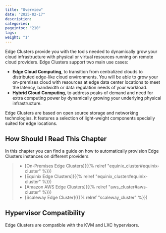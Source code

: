 ```yaml
---
title: "Overview"
date: "2025-02-17"
description:
categories:
pageintoc: "210"
tags:
weight: "1"
---
```


<!--# Overview -->

Edge Clusters provide you with the tools needed to dynamically grow your cloud infrastructure with physical or virtual resources running on remote cloud providers. Edge Clusters support two main use cases:

* **Edge Cloud Computing**, to transition from centralized clouds to distributed edge-like cloud environments. You will be able to grow your on-premises cloud with resources at edge data center locations to meet the latency, bandwidth or data regulation needs of your workload.
* **Hybrid Cloud Computing**, to address peaks of demand and need for extra computing power by dynamically growing your underlying physical infrastructure.

Edge Clusters are based on open source storage and networking technologies. It features a selection of light-weight components specially suited for edge locations.

## How Should I Read This Chapter

In this chapter you can find a guide on how to automatically provision Edge Clusters instances on different providers:

> - [On-Premises Edge Clusters]({{% relref "equinix_cluster#equinix-cluster" %}})
> - [Equinix Edge Clusters]({{% relref "equinix_cluster#equinix-cluster" %}})
> - [Amazon AWS Edge Clusters]({{% relref "aws_cluster#aws-cluster" %}})
> - [Scaleway Edge Cluster]({{% relref "scaleway_cluster" %}})

## Hypervisor Compatibility

Edge Clusters are compatible with the KVM and LXC hypervisors.
